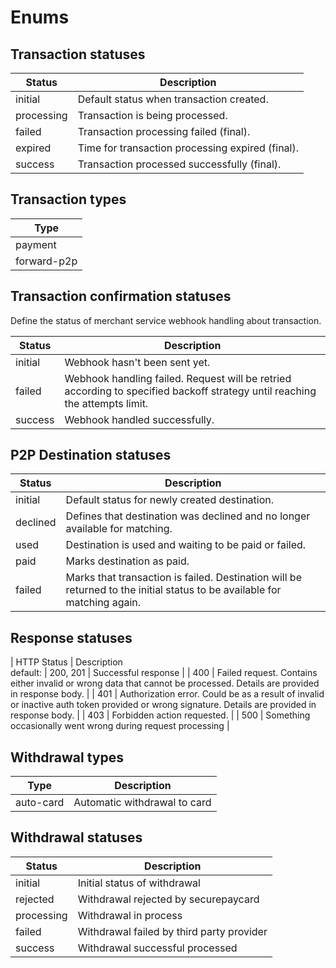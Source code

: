 # Enums

## Transaction statuses

| Status     | Description                                      |
| ---------- | ------------------------------------------------ |
| initial    | Default status when transaction created.         |
| processing | Transaction is being processed.                  |
| failed     | Transaction processing failed (final).           |
| expired    | Time for transaction processing expired (final). |
| success    | Transaction processed successfully (final).      |

## Transaction types

| Type        |
| ----------- |
| payment     |
| forward-p2p |

## Transaction confirmation statuses

Define the status of merchant service webhook handling about transaction.

| Status  | Description                                                                                                                 |
| ------- | --------------------------------------------------------------------------------------------------------------------------- |
| initial | Webhook hasn't been sent yet.                                                                                               |
| failed  | Webhook handling failed. Request will be retried according to specified backoff strategy until reaching the attempts limit. |
| success | Webhook handled successfully.                                                                                               |

## P2P Destination statuses

| Status   | Description                                                                                                              |
| -------- | ------------------------------------------------------------------------------------------------------------------------ |
| initial  | Default status for newly created destination.                                                                            |
| declined | Defines that destination was declined and no longer available for matching.                                              |
| used     | Destination is used and waiting to be paid or failed.                                                                    |
| paid     | Marks destination as paid.                                                                                               |
| failed   | Marks that transaction is failed. Destination will be returned to the initial status to be available for matching again. |

## Response statuses

| HTTP Status | Description  
 default:
| 200, 201 | Successful response |
| 400 | Failed request. Contains either invalid or wrong data that cannot be processed. Details are provided in response body. |
| 401 | Authorization error. Could be as a result of invalid or inactive auth token provided or wrong signature. Details are provided in response body. |
| 403 | Forbidden action requested. |
| 500 | Something occasionally went wrong during request processing |

## Withdrawal types

| Type      | Description                  |
| --------- | ---------------------------- |
| auto-card | Automatic withdrawal to card |

## Withdrawal statuses

| Status     | Description                               |
| ---------- | ----------------------------------------- |
| initial    | Initial status of withdrawal              |
| rejected   | Withdrawal rejected by securepaycard      |
| processing | Withdrawal in process                     |
| failed     | Withdrawal failed by third party provider |
| success    | Withdrawal successful processed           |
